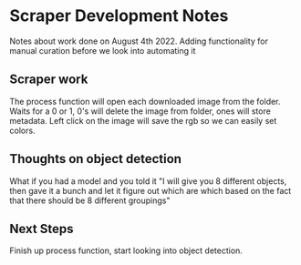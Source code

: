 # Scraper Development Notes

Notes about work done on August 4th 2022. Adding functionality for manual curation before we look into automating it

## Scraper work

The process function will open each downloaded image from the folder. Waits for a 0 or 1, 0's will delete the image from folder, ones will store metadata. Left click on the image will save the rgb so we can easily set colors.


## Thoughts on object detection

What if you had a model and you told it "I will give you 8 different objects, then gave it a bunch and let it figure out which are which based on the fact that there should be 8 different groupings" 

## Next Steps

Finish up process function, start looking into object detection.